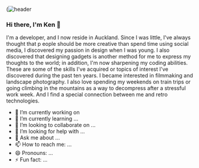 (![header](https://user-images.githubusercontent.com/52772036/194210006-a6f54e07-df49-4223-9013-2282346124cd.png)


### Hi there, I'm Ken 👋

I'm a developer, and I now reside in Auckland. Since I was little, I've always thought that p eople should be more creative than spend time using social media, I discovered my passion in design when I was young. I also discovered that designing gadgets is another method for me to express my thoughts to the world; in addition, I'm now sharpening my coding abilities. These are some of the skills I've acquired or topics of interest I've discovered during the past ten years. I became interested in filmmaking and landscape photography. I also love spending my weekends on train trips or going climbing in the mountains as a way to decompress after a stressful work week. And I find a special connection between me and retro technologies.

- 🔭 I’m currently working on 
- 🌱 I’m currently learning ...
- 👯 I’m looking to collaborate on ...
- 🤔 I’m looking for help with ...
- 💬 Ask me about ...
- 📫 How to reach me: ...
- 😄 Pronouns: ...
- ⚡ Fun fact: ...
